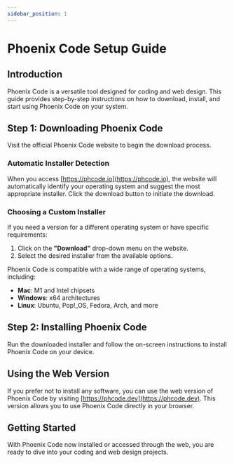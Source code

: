 ```yaml
---
sidebar_position: 1
---
```

# Phoenix Code Setup Guide

## Introduction

Phoenix Code is a versatile tool designed for coding and web design. This guide provides step-by-step instructions on how to download, install, and start using Phoenix Code on your system.

## Step 1: Downloading Phoenix Code

Visit the official Phoenix Code website to begin the download process.

### Automatic Installer Detection

When you access [https://phcode.io](https://phcode.io), the website will automatically identify your operating system and suggest the most appropriate installer. Click the download button to initiate the download.

### Choosing a Custom Installer

If you need a version for a different operating system or have specific requirements:

1. Click on the **"Download"** drop-down menu on the website.
2. Select the desired installer from the available options.

Phoenix Code is compatible with a wide range of operating systems, including:

- **Mac**: M1 and Intel chipsets
- **Windows**: x64 architectures
- **Linux**: Ubuntu, Pop!_OS, Fedora, Arch, and more

## Step 2: Installing Phoenix Code

Run the downloaded installer and follow the on-screen instructions to install Phoenix Code on your device.

## Using the Web Version

If you prefer not to install any software, you can use the web version of Phoenix Code by visiting [https://phcode.dev](https://phcode.dev). This version allows you to use Phoenix Code directly in your browser.

## Getting Started

With Phoenix Code now installed or accessed through the web, you are ready to dive into your coding and web design projects.
